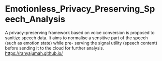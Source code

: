 # Emotionless_Privacy_Preserving_Speech_Analysis
A privacy-preserving framework based on voice conversion is proposed to sanitize speech data. 
It aims to normalise a sensitive part of the speech (such as emotion state) while pre- serving the signal utility (speech content) before sending it to the cloud for further analysis.
https://ranyajumah.github.io/
